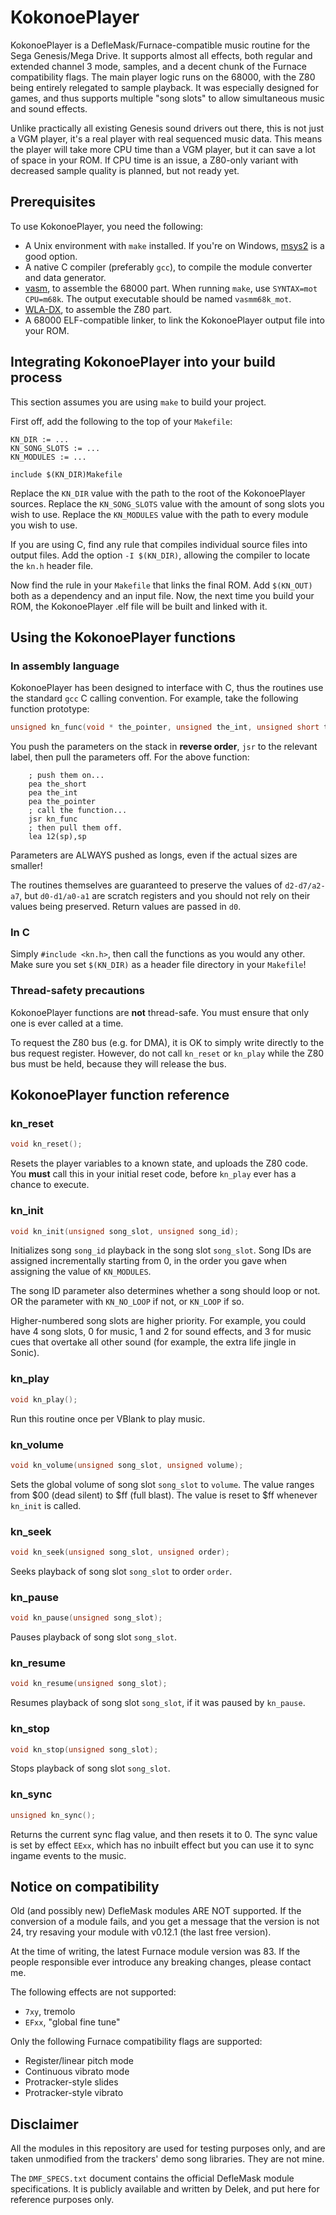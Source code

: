 # KokonoePlayer

KokonoePlayer is a DefleMask/Furnace-compatible music routine for the Sega Genesis/Mega Drive. It supports almost all effects, both regular and extended channel 3 mode, samples, and a decent chunk of the Furnace compatibility flags. The main player logic runs on the 68000, with the Z80 being entirely relegated to sample playback. It was especially designed for games, and thus supports multiple "song slots" to allow simultaneous music and sound effects.

Unlike practically all existing Genesis sound drivers out there, this is not just a VGM player, it's a real player with real sequenced music data. This means the player will take more CPU time than a VGM player, but it can save a lot of space in your ROM. If CPU time is an issue, a Z80-only variant with decreased sample quality is planned, but not ready yet.

## Prerequisites

To use KokonoePlayer, you need the following:
* A Unix environment with `make` installed. If you're on Windows, [msys2](https://www.msys2.org/) is a good option.
* A native C compiler (preferably `gcc`), to compile the module converter and data generator.
* [vasm](http://sun.hasenbraten.de/vasm/), to assemble the 68000 part. When running `make`, use `SYNTAX=mot CPU=m68k`. The output executable should be named `vasmm68k_mot`.
* [WLA-DX](https://www.villehelin.com/wla.html), to assemble the Z80 part.
* A 68000 ELF-compatible linker, to link the KokonoePlayer output file into your ROM.

## Integrating KokonoePlayer into your build process

This section assumes you are using `make` to build your project.

First off, add the following to the top of your `Makefile`:
```make
KN_DIR := ...
KN_SONG_SLOTS := ...
KN_MODULES := ...

include $(KN_DIR)Makefile
```
Replace the `KN_DIR` value with the path to the root of the KokonoePlayer sources. Replace the `KN_SONG_SLOTS` value with the amount of song slots you wish to use. Replace the `KN_MODULES` value with the path to every module you wish to use.

If you are using C, find any rule that compiles individual source files into output files. Add the option `-I $(KN_DIR)`, allowing the compiler to locate the `kn.h` header file.

Now find the rule in your `Makefile` that links the final ROM. Add `$(KN_OUT)` both as a dependency and an input file. Now, the next time you build your ROM, the KokonoePlayer .elf file will be built and linked with it.

## Using the KokonoePlayer functions

### In assembly language

KokonoePlayer has been designed to interface with C, thus the routines use the standard `gcc` C calling convention. For example, take the following function prototype:
```c
unsigned kn_func(void * the_pointer, unsigned the_int, unsigned short the_short)
```

You push the parameters on the stack in **reverse order**, `jsr` to the relevant label, then pull the parameters off. For the above function:
```m68k
	; push them on...
	pea the_short
	pea the_int
	pea the_pointer
	; call the function...
	jsr kn_func
	; then pull them off.
	lea 12(sp),sp
```
Parameters are ALWAYS pushed as longs, even if the actual sizes are smaller!

The routines themselves are guaranteed to preserve the values of `d2-d7/a2-a7`, but `d0-d1/a0-a1` are scratch registers and you should not rely on their values being preserved. Return values are passed in `d0`.

### In C

Simply `#include <kn.h>`, then call the functions as you would any other. Make sure you set `$(KN_DIR)` as a header file directory in your `Makefile`!

### Thread-safety precautions

KokonoePlayer functions are **not** thread-safe. You must ensure that only one is ever called at a time.

To request the Z80 bus (e.g. for DMA), it is OK to simply write directly to the bus request register. However, do not call `kn_reset` or `kn_play` while the Z80 bus must be held, because they will release the bus.

## KokonoePlayer function reference

### kn_reset
```c
void kn_reset();
```
Resets the player variables to a known state, and uploads the Z80 code. You **must** call this in your initial reset code, before `kn_play` ever has a chance to execute.

### kn_init
```c
void kn_init(unsigned song_slot, unsigned song_id);
```
Initializes song `song_id` playback in the song slot `song_slot`. Song IDs are assigned incrementally starting from 0, in the order you gave when assigning the value of `KN_MODULES`.

The song ID parameter also determines whether a song should loop or not. OR the parameter with `KN_NO_LOOP` if not, or `KN_LOOP` if so.

Higher-numbered song slots are higher priority. For example, you could have 4 song slots, 0 for music, 1 and 2 for sound effects, and 3 for music cues that overtake all other sound (for example, the extra life jingle in Sonic).

### kn_play
```c
void kn_play();
```
Run this routine once per VBlank to play music.

### kn_volume
```c
void kn_volume(unsigned song_slot, unsigned volume);
```
Sets the global volume of song slot `song_slot` to `volume`. The value ranges from $00 (dead silent) to $ff (full blast). The value is reset to $ff whenever `kn_init` is called.

### kn_seek
```c
void kn_seek(unsigned song_slot, unsigned order);
```
Seeks playback of song slot `song_slot` to order `order`.

### kn_pause
```c
void kn_pause(unsigned song_slot);
```
Pauses playback of song slot `song_slot`.

### kn_resume
```c
void kn_resume(unsigned song_slot);
```
Resumes playback of song slot `song_slot`, if it was paused by `kn_pause`.

### kn_stop
```c
void kn_stop(unsigned song_slot);
```
Stops playback of song slot `song_slot`.

### kn_sync
```c
unsigned kn_sync();
```
Returns the current sync flag value, and then resets it to 0. The sync value is set by effect `EExx`, which has no inbuilt effect but you can use it to sync ingame events to the music.

## Notice on compatibility

Old (and possibly new) DefleMask modules ARE NOT supported. If the conversion of a module fails, and you get a message that the version is not 24, try resaving your module with v0.12.1 (the last free version).

At the time of writing, the latest Furnace module version was 83. If the people responsible ever introduce any breaking changes, please contact me.

The following effects are not supported:
* `7xy`, tremolo
* `EFxx`, "global fine tune"

Only the following Furnace compatibility flags are supported:
* Register/linear pitch mode
* Continuous vibrato mode
* Protracker-style slides
* Protracker-style vibrato

## Disclaimer

All the modules in this repository are used for testing purposes only, and are taken unmodified from the trackers' demo song libraries. They are not mine.

The `DMF_SPECS.txt` document contains the official DefleMask module specifications. It is publicly available and written by Delek, and put here for reference purposes only.